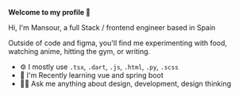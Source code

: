 **Welcome to my profile 🤺**


 Hi, I'm Mansour, a full Stack / frontend engineer based in Spain     <img src="https://cdn-icons-png.flaticon.com/512/197/197593.png" width="13"/>

Outside of code and figma, you'll find me experimenting with food, watching anime, hitting the gym, or writing. 

- ⚙️ I mostly use `.tsx`, `.dart`, `.js`, `.html`, `.py`, `.scss`
- 🌱 I'm Recently learning vue and spring boot
- 😶‍🌫️ Ask me anything about design, development, design thinking



